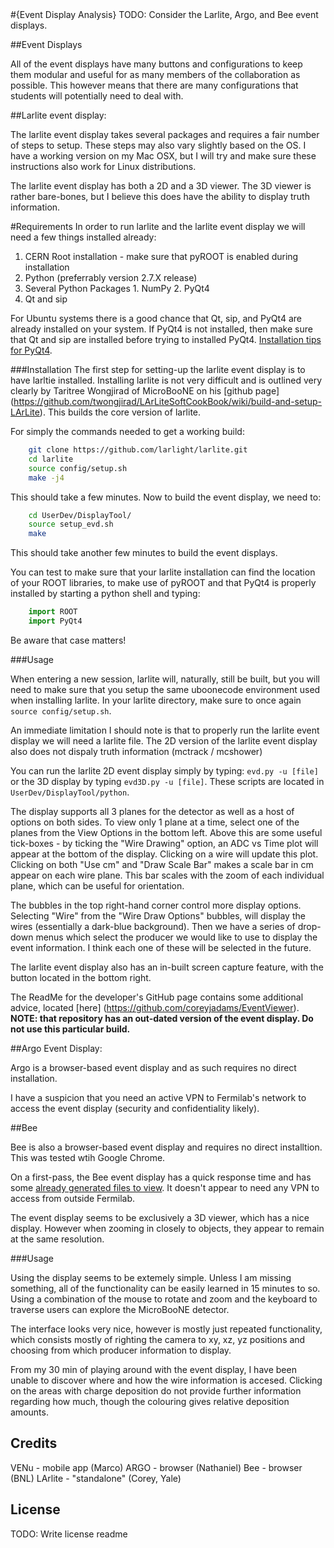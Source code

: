 <snippet>
  <content>
#{Event Display Analysis}
TODO: Consider the Larlite, Argo, and Bee event displays.

##Event Displays

  All of the event displays have many buttons and configurations to keep them modular and useful for as many members of the collaboration as possible. This however means that there are many configurations that students will potentially need to deal with.

##Larlite event display:

  The larlite event display takes several packages and requires a fair number of steps to setup. These steps may also vary slightly based on the OS. I have a working version on my Mac OSX, but I will try and make sure these instructions also work for Linux distributions.
  
  The larlite event display has both a 2D and a 3D viewer. The 3D viewer is rather bare-bones, but I believe this does have the ability to display truth information.
  
#Requirements
  In order to run larlite and the larlite event display we will need a few things installed already:
  1. CERN Root installation - make sure that pyROOT is enabled during installation
  2. Python (preferrably version 2.7.X release)
  3. Several Python Packages
    1. NumPy
    2. PyQt4
  4. Qt and sip
  
  For Ubuntu systems there is a good chance that Qt, sip, and PyQt4 are already installed on your system. If PyQt4 is not installed, then make sure that Qt and sip are installed before trying to installed PyQt4. [Installation tips for PyQt4](https://cdcvs.fnal.gov/redmine/projects/ubooneoffline/wiki/Larlite_Evd).
  
###Installation
  The first step for setting-up the larlite event display is to have larltie installed. Installing larlite is not very difficult and is outlined very clearly by Taritree Wongjirad of MicroBooNE on his [github page] (https://github.com/twongjirad/LArLiteSoftCookBook/wiki/build-and-setup-LArLite). This builds the core version of larlite.
  
  For simply the commands needed to get a working build:
  
  ```bash
      git clone https://github.com/larlight/larlite.git
      cd larlite
      source config/setup.sh
      make -j4
  ```
  
  This should take a few minutes. Now to build the event display, we need to:
  
  
  ```bash
      cd UserDev/DisplayTool/
      source setup_evd.sh
      make
  ```
  This should take another few minutes to build the event displays.

  You can test to make sure that your larlite installation can find the location of your ROOT libraries, to make use of pyROOT and that PyQt4 is properly installed by starting a python shell and typing:
  
  ```python
      import ROOT
      import PyQt4
  ```
  Be aware that case matters!

###Usage

  When entering a new session, larlite will, naturally, still be built, but you will need to make sure that you setup the same uboonecode environment used when installing larlite. In your larlite directory, make sure to once again `source config/setup.sh`.

  An immediate limitation I should note is that to properly run the larlite event display we will need a larlite file. The 2D version of the larlite event display also does not dispaly truth information (mctrack / mcshower)

  You can run the larlite 2D event display simply by typing: `evd.py -u [file]` or the 3D display by typing `evd3D.py -u [file]`. These scripts are located in `UserDev/DisplayTool/python`.
  
  The display supports all 3 planes for the detector as well as a host of options on both sides. To view only 1 plane at a time, select one of the planes from the View Options in the bottom left. Above this are some useful tick-boxes - by ticking the "Wire Drawing" option, an ADC vs Time plot will appear at the bottom of the display. Clicking on a wire will update this plot. Clicking on both "Use cm" and "Draw Scale Bar" makes a scale bar in cm appear on each wire plane. This bar scales with the zoom of each individual plane, which can be useful for orientation.
  
  The bubbles in the top right-hand corner control more display options. Selecting "Wire" from the "Wire Draw Options" bubbles, will display the wires (essentially a dark-blue background). Then we have a series of drop-down menus which select the producer we would like to use to display the event information. I think each one of these will be selected in the future.
  
  The larlite event display also has an in-built screen capture feature, with the button located in the bottom right.
  
  The ReadMe for the developer's GitHub page contains some additional advice, located [here] (https://github.com/coreyjadams/EventViewer). **NOTE: that repository has an out-dated version of the event display. Do not use this particular build.**

##Argo Event Display:

  Argo is a browser-based event display and as such requires no direct installation.
  
  I have a suspicion that you need an active VPN to Fermilab's network to access the event display (security and confidentiality likely).
  
##Bee

  Bee is also a browser-based event display and requires no direct installtion. This was tested wtih Google Chrome.
  
  On a first-pass, the Bee event display has a quick response time and has some [already generated files to view](http://www.phy.bnl.gov/wire-cell/bee). It doesn't appear to need any VPN to access from outside Fermilab.
  
  The event display seems to be exclusively a 3D viewer, which has a nice display. However when zooming in closely to objects, they appear to remain at the same resolution.
  
###Usage

  Using the display seems to be extemely simple. Unless I am missing something, all of the functionality can be easily learned in 15 minutes to so. Using a combination of the mouse to rotate and zoom and the keyboard to traverse users can explore the MicroBooNE detector.
  
  The interface looks very nice, however is mostly just repeated functionality, which consists mostly of righting the camera to xy, xz, yz positions and choosing from which producer information to display.
  
  From my 30 min of playing around with the event display, I have been unable to discover where and how the wire information is accesed. Clicking on the areas with charge deposition do not provide further information regarding how much, though the colouring gives relative deposition amounts.


## Credits
VENu - mobile app (Marco)
ARGO - browser (Nathaniel)
Bee - browser (BNL)
LArlite - "standalone" (Corey, Yale)
## License
TODO: Write license
</content>
  <tabTrigger>readme</tabTrigger>
</snippet>
